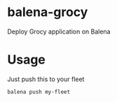 
# balena-grocy

Deploy Grocy application on Balena

# Usage

Just push this to your fleet

```
balena push my-fleet
```
